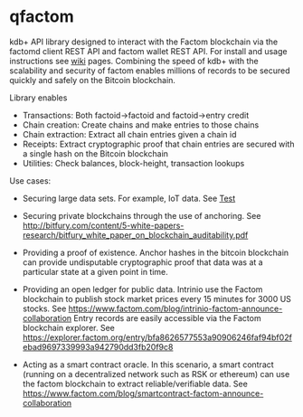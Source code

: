 # qfactom
kdb+ API library designed to interact with the Factom blockchain via 
the factomd client REST API and factom wallet REST API. For install and usage instructions see [wiki](https://github.com/jlucid/qfactom/wiki) pages.
Combining the speed of kdb+ with the scalability and security of factom enables
millions of records to be secured quickly and safely on the Bitcoin blockchain.

Library enables
* Transactions: Both factoid->factoid and factoid->entry credit
* Chain creation: Create chains and make entries to those chains
* Chain extraction: Extract all chain entries given a chain id 
* Receipts: Extract cryptographic proof that chain entries are secured with a single hash on the Bitcoin blockchain
* Utilities: Check balances, block-height, transaction lookups

Use cases:

* Securing large data sets. For example, IoT data.
See [Test](https://www.ethnews.com/factom-receives-second-dhs-grant-for-blockchain-iot-project)

* Securing private blockchains through the use of anchoring.
See http://bitfury.com/content/5-white-papers-research/bitfury_white_paper_on_blockchain_auditability.pdf

* Providing a proof of existence.
Anchor hashes in the bitcoin blockchain can provide undisputable cryptographic proof that data was 
at a particular state at a given point in time. 

* Providing an open ledger for public data.
Intrinio use the Factom blockchain to publish stock market prices every 15 minutes for 3000 US stocks. 
See https://www.factom.com/blog/intrinio-factom-announce-collaboration
Entry records are easily accessible via the Factom blockchain explorer. See 
https://explorer.factom.org/entry/bfa8626577553a90906246faf94bf02febad9697339993a942790dd3fb20f9c8

* Acting as a smart contract oracle. In this scenario, a smart contract (running on a decentralized network
  such as RSK or ethereum) can use the factom blockchain to extract reliable/verifiable data.
 See https://www.factom.com/blog/smartcontract-factom-announce-collaboration




